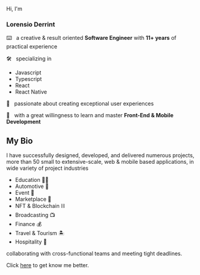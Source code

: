Hi, I'm 
### Lorensio Derrint

⌨️ &nbsp; a creative & result oriented **Software Engineer** with **11+ years** of practical experience

🛠️ &nbsp; specializing in 
- Javascript
- Typescript
- React
- React Native
  
🎨 &nbsp; passionate about creating exceptional user experiences

🚀 &nbsp; with a great willingness to learn and master **Front-End & Mobile Development**

## My Bio

I have successfully designed, developed, and delivered numerous projects, 
more than 50 small to extensive-scale, 
web & mobile based applications, 
in wide variety of project industries
- Education 👨‍🏫
- Automotive 🚙
- Event 🎉
- Marketplace 🛒
- NFT & Blockchain ⛓️
- Broadcasting 📺
- Finance 💰
- Travel & Tourism 🏝️
- Hospitality 🏨

collaborating with cross-functional teams and meeting tight deadlines.

Click [here](https://derrint.vercel.app/about/) to get know me better.
